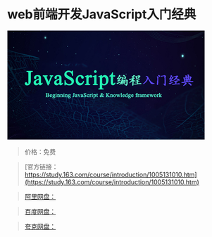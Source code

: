 # web前端开发JavaScript入门经典

![img](../../../assets/study163/free/d7ffc094-e48b-4b68-8dc0-1865f8ad8adf.jpg)

> 价格：免费

> [官方链接：https://study.163.com/course/introduction/1005131010.htm](https://study.163.com/course/introduction/1005131010.htm)

> [阿里网盘：]()

> [百度网盘：]()

> [夸克网盘：]()
